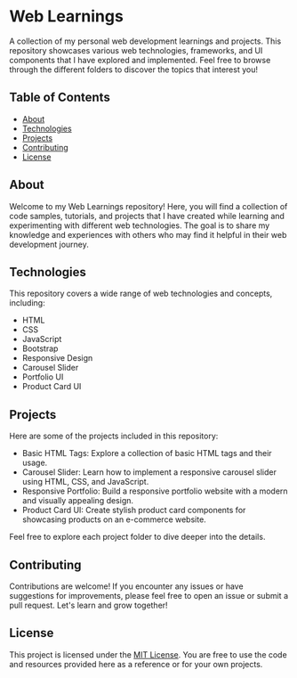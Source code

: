 # Web Learnings

A collection of my personal web development learnings and projects. This repository showcases various web technologies, frameworks, and UI components that I have explored and implemented. Feel free to browse through the different folders to discover the topics that interest you!

## Table of Contents

- [About](#about)
- [Technologies](#technologies)
- [Projects](#projects)
- [Contributing](#contributing)
- [License](#license)

## About

Welcome to my Web Learnings repository! Here, you will find a collection of code samples, tutorials, and projects that I have created while learning and experimenting with different web technologies. The goal is to share my knowledge and experiences with others who may find it helpful in their web development journey.

## Technologies

This repository covers a wide range of web technologies and concepts, including:

- HTML
- CSS
- JavaScript
- Bootstrap
- Responsive Design
- Carousel Slider
- Portfolio UI
- Product Card UI

## Projects

Here are some of the projects included in this repository:

- Basic HTML Tags: Explore a collection of basic HTML tags and their usage.
- Carousel Slider: Learn how to implement a responsive carousel slider using HTML, CSS, and JavaScript.
- Responsive Portfolio: Build a responsive portfolio website with a modern and visually appealing design.
- Product Card UI: Create stylish product card components for showcasing products on an e-commerce website.

Feel free to explore each project folder to dive deeper into the details.

## Contributing

Contributions are welcome! If you encounter any issues or have suggestions for improvements, please feel free to open an issue or submit a pull request. Let's learn and grow together!

## License

This project is licensed under the [MIT License](./LICENSE). You are free to use the code and resources provided here as a reference or for your own projects.
